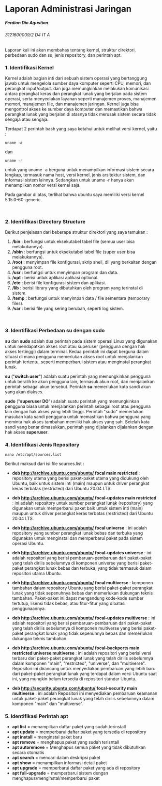 # Laporan Administrasi Jaringan
##### Ferdian Dio Agustian
###### 3121600009/2 D4 IT A


Laporan kali ini akan membahas tentang kernel, struktur direktori, perbedaan sudo dan su, jenis repository, dan perintah apt.


### 1. Identifikasi Kernel
Kernel adalah bagian inti dari sebuah sistem operasi yang bertanggung jawab untuk mengelola sumber daya komputer seperti CPU, memori, dan perangkat input/output. dan juga memungkinkan melakukan komunikasi antara perangkat keras dan perangkat lunak yang berjalan pada sistem operasi, serta menyediakan layanan seperti manajemen proses, manajemen memori, manajemen file, dan manajemen jaringan. Kernel juga bisa mengontrol akses ke sumber daya komputer dan memastikan bahwa perangkat lunak yang berjalan di atasnya tidak merusak sistem secara tidak sengaja atau sengaja.

Terdapat 2 perintah bash yang saya ketahui untuk melihat versi kernel, yaitu :

    uname -a
dan

    uname -r
untuk yang uname -a berguna untuk menampilkan informasi sistem secara lengkap, termasuk nama host, versi kernel, jenis arsitektur sistem, dan informasi sistem lainnya. Sedangkan untuk uname -r hanya akan menampilkan nomor versi kernel saja.

Pada gambar di atas, terlihat bahwa ubuntu saya memiliki versi kernel 5.15.0-60-generic.

<br/>

### 2. Identifikasi Directory Structure


Berikut penjelasan dari beberapa struktur direktori yang saya temukan :
1. **/bin** : berfungsi untuk eksekutabel tabel file (semua user bisa melakukannya).
2. **/sbin** : berfungsi untuk eksekutabel tabel file (super user bisa melakukannya).
3. **/root** : menyimpan file konfigurasi, skrip shell, dll yang berkaitan dengan pengguna root.
4. **/usr** : berfungsi untuk menyimpan program dan data. 
5. **/opt** : berisi untuk aplikasi aplikasi optional.
6. **/etc** : berisi file konfigurasi sistem dan aplikasi.
7. **/lib** : berisi library yang dibutuhkan oleh program yang terinstal di sistem.
8. **/temp** : berfungsi untuk menyimpan data / file sementara (temporary files).
9.  **/var** : berisi file yang sering berubah, seperti log sistem.

<br/>

### 3. Identifikasi Perbedaan **su** dengan **sudo**
**su** dan **sudo** adalah dua perintah pada sistem operasi Linux yang digunakan untuk mendapatkan akses root atau superuser (pengguna dengan hak akses tertinggi) dalam terminal. Kedua perintah ini dapat berguna dalam situasi di mana pengguna memerlukan akses root untuk menjalankan perintah tertentu, seperti memperbarui sistem atau menginstal perangkat lunak.

**su** ("**switch user**") adalah suatu perintah yang memungkinkan pengguna untuk beralih ke akun pengguna lain, termasuk akun root, dan menjalankan perintah sebagai akun tersebut. Perintah **su** memerlukan kata sandi akun yang akan diakses.

**sudo** ("**superuser DO**") adalah suatu perintah yang memungkinkan pengguna biasa untuk menjalankan perintah sebagai root atau pengguna lain dengan hak akses yang lebih tinggi. Perintah "sudo" memerlukan masukan kata sandi pengguna untuk memastikan bahwa pengguna yang meminta hak akses tambahan memiliki hak akses yang sah. Setelah kata sandi yang benar dimasukkan, perintah yang dijalankan dijalankan dengan hak akses **superuser**.

### 4. Identifikasi Jenis Repository
    nano /etc/apt/sources.list


Berikut maksud dari isi file sources.list :
- **deb http://archive.ubuntu.com/ubuntu/ focal main restricted** : repository utama yang berisi paket-paket utama yang didukung oleh Ubuntu, baik untuk sistem inti (main) maupun untuk driver perangkat keras terbatas (restricted) dari Ubuntu 20.04 LTS.

- **deb http://archive.ubuntu.com/ubuntu/ focal-updates main restricted** : ini adalah repository untuk sumber perangkat lunak (repository) yang digunakan untuk memperbarui paket baik untuk sistem inti (main) maupun untuk driver perangkat keras terbatas (restricted) dari Ubuntu 20.04 LTS.

- **deb http://archive.ubuntu.com/ubuntu/ focal universe** : ini adalah repository yang sumber perangkat lunak bebas dan terbuka yang digunakan untuk menginstal dan memperbarui paket pada sistem operasi Ubuntu.

- **deb http://archive.ubuntu.com/ubuntu/ focal-updates universe** : ini adalah repositori yang berisi pembaruan-pembaruan dari paket-paket yang telah dirilis sebelumnya di komponen universe yang berisi paket-paket perangkat lunak bebas dan terbuka, yang tidak termasuk dalam repositori utama Ubuntu.

- **deb http://archive.ubuntu.com/ubuntu/ focal multiverse** : komponen tambahan dalam repository Ubuntu yang berisi paket-paket perangkat lunak yang tidak sepenuhnya bebas dan memerlukan dukungan teknis tambahan. Paket-paket ini dapat mengandung kode-kode sumber tertutup, lisensi tidak bebas, atau fitur-fitur yang dibatasi penggunaannya.

- **deb http://archive.ubuntu.com/ubuntu/ focal-updates multiverse** : ini adalah repositori yang berisi pembaruan-pembaruan dari paket-paket yang telah dirilis sebelumnya di komponen multiverse yang berisi paket-paket perangkat lunak yang tidak sepenuhnya bebas dan memerlukan dukungan teknis tambahan.

- **deb http://archive.ubuntu.com/ubuntu/ focal-backports main restricted universe multiverse** : ini adalah repositori yang berisi versi terbaru dari paket-paket perangkat lunak yang telah dirilis sebelumnya dalam komponen "main", "restricted", "universe", dan "multiverse". Repositori ini dirancang untuk menyediakan pembaruan yang lebih baru dari paket-paket perangkat lunak yang terdapat dalam versi Ubuntu saat ini, yang mungkin belum tersedia di repositori standar Ubuntu.

- **deb http://security.ubuntu.com/ubuntu/ focal-security main multiverse** : ini adalah Repositori ini menyediakan pembaruan keamanan untuk paket-paket perangkat lunak yang telah dirilis sebelumnya dalam komponen "main" dan "multiverse".



### 5. Identifikasi Perintah **apt**

- **apt list** = menampilkan daftar paket yang sudah terinstall
- **apt update** = memperbarui daftar paket yang tersedia di repository
- **apt install** = menginstal paket baru
- **apt remove** = menghapus paket yang sudah terisntall
- **apt autoremove** = Menghapus semua paket yang tidak dibutuhkan secara otomatis
- **apt search** = mencari dalam deskripsi paket
- **apt show** = menampilkan informasi detail paket
- **apt upgrade** = memperbarui daftar paket yang ada di repository
- **apt full-upgrade** = memperbarui sistem dengan menghapus/menginstal/memperbarui paket
